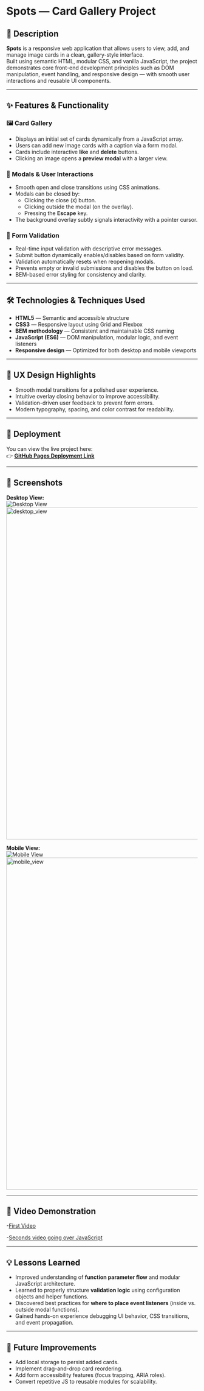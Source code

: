 # Spots — Card Gallery Project

## 📖 Description

**Spots** is a responsive web application that allows users to view, add, and manage image cards in a clean, gallery-style interface.  
Built using semantic HTML, modular CSS, and vanilla JavaScript, the project demonstrates core front-end development principles such as DOM manipulation, event handling, and responsive design — with smooth user interactions and reusable UI components.

---

## ✨ Features & Functionality

### 🖼️ Card Gallery

- Displays an initial set of cards dynamically from a JavaScript array.
- Users can add new image cards with a caption via a form modal.
- Cards include interactive **like** and **delete** buttons.
- Clicking an image opens a **preview modal** with a larger view.

### 🧭 Modals & User Interactions

- Smooth open and close transitions using CSS animations.
- Modals can be closed by:
  - Clicking the close (`X`) button.
  - Clicking outside the modal (on the overlay).
  - Pressing the **Escape** key.
- The background overlay subtly signals interactivity with a pointer cursor.

### 🧩 Form Validation

- Real-time input validation with descriptive error messages.
- Submit button dynamically enables/disables based on form validity.
- Validation automatically resets when reopening modals.
- Prevents empty or invalid submissions and disables the button on load.
- BEM-based error styling for consistency and clarity.

---

## 🛠️ Technologies & Techniques Used

- **HTML5** — Semantic and accessible structure
- **CSS3** — Responsive layout using Grid and Flexbox
- **BEM methodology** — Consistent and maintainable CSS naming
- **JavaScript (ES6)** — DOM manipulation, modular logic, and event listeners
- **Responsive design** — Optimized for both desktop and mobile viewports

---

## 🎨 UX Design Highlights

- Smooth modal transitions for a polished user experience.
- Intuitive overlay closing behavior to improve accessibility.
- Validation-driven user feedback to prevent form errors.
- Modern typography, spacing, and color contrast for readability.

---

## 🚀 Deployment

You can view the live project here:  
👉 [**GitHub Pages Deployment Link**](https://ponchopetz.github.io/se_project_spots/)

---

## 📸 Screenshots

**Desktop View:**  
![Desktop View](../assets/desktop_view.png)  
<img width="1547" height="872" alt="desktop_view" src="https://github.com/user-attachments/assets/ea98514e-1304-452f-b1e0-d3c9ce7924ba" />

**Mobile View:**  
![Mobile View](../assets/mobile_view.png)  
<img width="591" height="872" alt="mobile_view" src="https://github.com/user-attachments/assets/19955e9c-c7fb-4111-9b3d-01a6df08e7a5" />

---

## 🎥 Video Demonstration

-[First Video](https://drive.google.com/file/d/1zjIXls0dZSRYrKrYzsD2qijIt3KzR_XP/view?usp=sharing)

-[Seconds video going over JavaScript](https://drive.google.com/file/d/1IM70ksil9AWjydHQoGSymoabi0hkjUYu/view?usp=sharing)

---

## 💡 Lessons Learned

- Improved understanding of **function parameter flow** and modular JavaScript architecture.
- Learned to properly structure **validation logic** using configuration objects and helper functions.
- Discovered best practices for **where to place event listeners** (inside vs. outside modal functions).
- Gained hands-on experience debugging UI behavior, CSS transitions, and event propagation.

---

## 🔮 Future Improvements

- Add local storage to persist added cards.
- Implement drag-and-drop card reordering.
- Add form accessibility features (focus trapping, ARIA roles).
- Convert repetitive JS to reusable modules for scalability.
